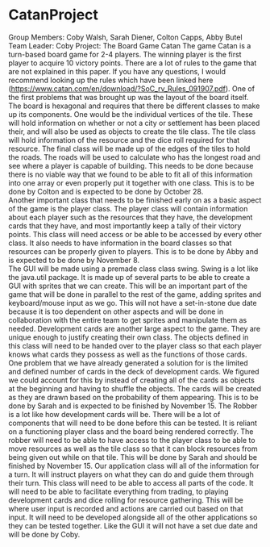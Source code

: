 # CatanProject

Group Members: Coby Walsh, Sarah Diener, Colton Capps, Abby Butel
Team Leader: Coby
Project: The Board Game Catan
	The game Catan is a turn-based board game for 2-4 players. The winning player is the first player to acquire 10 victory points. There are a lot of rules to the game that are not explained in this paper. If you have any questions, I would recommend looking up the rules which have been linked here (https://www.catan.com/en/download/?SoC_rv_Rules_091907.pdf).
	One of the first problems that was brought up was the layout of the board itself. The board is hexagonal and requires that there be different classes to make up its components. One would be the individual vertices of the tile. These will hold information on whether or not a city or settlement has been placed their,  and will also be used as objects to create the tile class. The tile class will hold information of the resource and the dice roll required for that resource. The final class will be made up of the edges of the tiles to hold the roads. The roads will be used to calculate who has the longest road and see where a player is capable of building. This needs to be done because there is no viable way that we found to be able to fit all of this information into one array or even properly put it together with one class. This is to be done by Colton and is expected to be done by October 28.  
	Another important class that needs to be finished early on as a basic aspect of the game is the player class. The player class will contain information about each player such as the resources that they have, the development cards that they have, and most importantly keep a tally of their victory points. This class will need access or be able to be accessed by every other class. It also needs to have information in the board classes so that resources can be properly given to players. This is to be done by Abby and is expected to be done by November 8.  
	The GUI will be made using a premade class class swing. Swing is a lot like the java.util package. It is made up of several parts to be able to create a GUI with sprites that we can create. This will be an important part of the game that will be done in parallel to the rest of the game, adding sprites and keyboard/mouse input as we go. This will not have a set-in-stone due date because it is too dependent on other aspects and will be done in collaboration with the entire team to get sprites and manipulate them as needed.
	Development cards are another large aspect to the game. They are unique enough to justify creating their own class. The objects defined in this class will need to be handed over to the player class so that each player knows what cards they possess as well as the functions of those cards. One problem that we have already generated a solution for is the limited and defined number of cards in the deck of development cards. We figured we could account for this by instead of creating all of the cards as objects at the beginning and having to shuffle the objects. The cards will be created as they are drawn based on the probability of them appearing. This is to be done by Sarah and is expected to be finished by November 15. 
	The Robber is a lot like how development cards will be. There will be a lot of components that will need to be done before this can be tested. It is reliant on a functioning player class and the board being rendered correctly. The robber will need to be able to have access to the player class to be able to move resources as well as the tile class so that it can block resources from being given out while on that tile. This will be done by Sarah and should be finished by November 15.
	Our application class will all of the information for a turn. It will instruct players on what they can do and guide them through their turn. This class will need to be able to access all parts of the code. It will need to be able to facilitate everything from trading, to playing development cards and dice rolling for resource gathering. This will be where user input is recorded and actions are carried out based on that input. It will need to be developed alongside all of the other applications so they can be tested together. Like the GUI it will not have a set due date and will be done by Coby.

